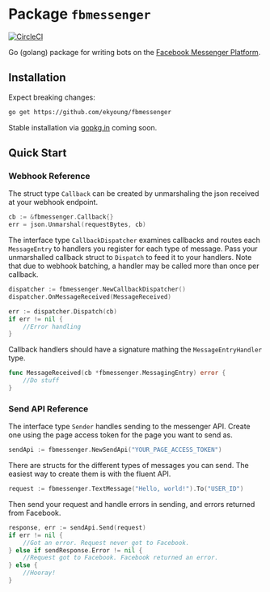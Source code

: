 # Package `fbmessenger`

[![CircleCI](https://circleci.com/gh/ekyoung/fbmessenger.svg?style=svg)](https://circleci.com/gh/ekyoung/fbmessenger)

Go (golang) package for writing bots on the [Facebook Messenger Platform](https://developers.facebook.com/docs/messenger-platform).

## Installation

Expect breaking changes:

```bash
go get https://github.com/ekyoung/fbmessenger
```

Stable installation via [gopkg.in](http://labix.org/gopkg.in) coming soon.

## Quick Start

### Webhook Reference

The struct type `Callback` can be created by unmarshaling the json received at your webhook endpoint.

```go
cb := &fbmessenger.Callback{}
err = json.Unmarshal(requestBytes, cb)
```

The interface type `CallbackDispatcher` examines callbacks and routes each `MessageEntry` to handlers you
register for each type of message. Pass your unmarshalled callback struct to `Dispatch` to feed it
to your handlers. Note that due to webhook batching, a handler may be called more than once per callback.

```go
dispatcher := fbmessenger.NewCallbackDispatcher()
dispatcher.OnMessageReceived(MessageReceived)

err := dispatcher.Dispatch(cb)
if err != nil {
	//Error handling
}
```

Callback handlers should have a signature mathing the `MessageEntryHandler` type.

```go
func MessageReceived(cb *fbmessenger.MessagingEntry) error {
	//Do stuff
}
```

### Send API Reference

The interface type `Sender` handles sending to the messenger API. Create one using the page access
token for the page you want to send as.

```go
sendApi := fbmessenger.NewSendApi("YOUR_PAGE_ACCESS_TOKEN")
```

There are structs for the different types of messages you can send. The easiest way to create them
is with the fluent API.

```go
request := fbmessenger.TextMessage("Hello, world!").To("USER_ID")
```

Then send your request and handle errors in sending, and errors returned from Facebook.

```go
response, err := sendApi.Send(request)
if err != nil {
	//Got an error. Request never got to Facebook.
} else if sendResponse.Error != nil {
	//Request got to Facebook. Facebook returned an error.
} else {
	//Hooray!
}
```